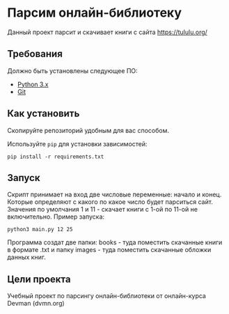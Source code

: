 # Парсим онлайн-библиотеку

Данный проект парсит и скачивает книги с сайта https://tululu.org/

## Требования

Должно быть установлены следующее ПО:

- [Python 3.x](https://www.python.org/)
- [Git](https://git-scm.com/download)

## Как установить

Скопируйте репозиторий удобным для вас способом.

Используйте `pip` для установки зависимостей:

```shell
pip install -r requirements.txt
```

## Запуск

Скрипт принимает на вход две числовые переменные: начало и конец. Которые определяют с какого по какое число будет парситься сайт. Значения по умолчания 1 и 11 - скачает книги с 1-ой по 11-ой не включительно. Пример запуска:

```shell
python3 main.py 12 25
```

Программа создат две папки: books - туда поместить скачанные книги в формате .txt и папку images - туда поместить скачанные обложки данных книг.

## Цели проекта

Учебный проект по парсингу онлайн-библиотеки от онлайн-курса Devman (dvmn.org)
